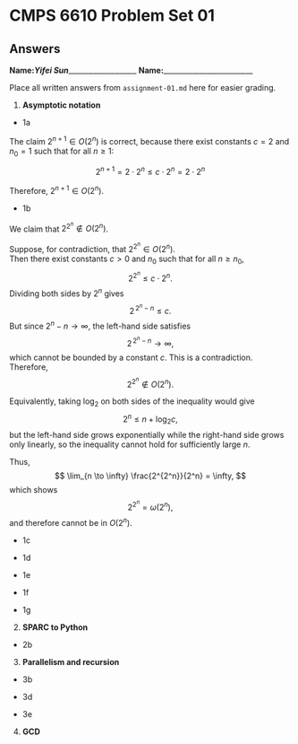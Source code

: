   # CMPS 6610 Problem Set 01
## Answers

**Name:**___Yifei Sun______________________
**Name:**_________________________


Place all written answers from `assignment-01.md` here for easier grading.

1. **Asymptotic notation**

  - 1a 

The claim $2^{n+1} \in O(2^n)$ is correct, because there exist constants 
$c = 2$ and $n_0 = 1$ such that for all $n \geq 1$:

$$
2^{n+1} = 2 \cdot 2^n \leq c \cdot 2^n = 2 \cdot 2^n
$$

Therefore, $2^{n+1} \in O(2^n)$.

  - 1b    

We claim that $2^{2^n}\notin O(2^n)$. 

Suppose, for contradiction, that $2^{2^n} \in O(2^n)$.  
Then there exist constants $c>0$ and $n_0$ such that for all $n \ge n_0$,
$$
2^{2^n} \le c \cdot 2^n.
$$
Dividing both sides by $2^n$ gives
$$
2^{\,2^n - n} \le c.
$$
But since $2^n - n \to \infty$, the left-hand side satisfies
$$
2^{\,2^n - n} \to \infty,
$$
which cannot be bounded by a constant $c$. This is a contradiction. Therefore,
$$
2^{2^n} \notin O(2^n).
$$

Equivalently, taking $\log_2$ on both sides of the inequality would give
$$
2^n \le n + \log_2 c,
$$
but the left-hand side grows exponentially while the right-hand side grows only linearly, 
so the inequality cannot hold for sufficiently large $n$.

Thus,
$$
\lim_{n \to \infty} \frac{2^{2^n}}{2^n} = \infty,
$$
which shows
$$
2^{2^n} = \omega(2^n),
$$
and therefore cannot be in $O(2^n)$.
 
  - 1c

  - 1d

  - 1e

  - 1f

  - 1g

2. **SPARC to Python**

  - 2b

3. **Parallelism and recursion**

  - 3b

  - 3d

  - 3e
  
4. **GCD**
